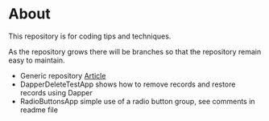 # About

This repository is for coding tips and techniques. 

As the repository grows there will be branches so that the repository remain easy to maintain.

- Generic repository [Article](https://dev.to/karenpayneoregon/gentle-introduction-to-generic-repository-pattern-with-c-1jn0)
- DapperDeleteTestApp shows how to remove records and restore records using Dapper
- RadioButtonsApp simple use of a radio button group, see comments in readme file